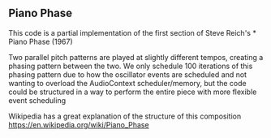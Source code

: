 ## Piano Phase

This code is a partial implementation of the first section of Steve Reich's * Piano Phase (1967)

Two parallel pitch patterns are played at slightly different tempos, creating a phasing pattern between the two. We only schedule 100 iterations of this phasing pattern due to how the oscillator events are scheduled and not wanting to overload the AudioContext scheduler/memory, but the code could be structured in a way to perform the entire piece with more flexible event scheduling

Wikipedia has a great explanation of the structure of this composition https://en.wikipedia.org/wiki/Piano_Phase
